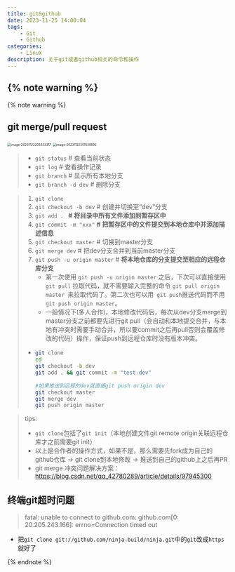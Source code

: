 ```yaml
---
title: git&github
date: 2023-11-25 14:00:04
tags:
	- Git
	- Github
categories:
	- Linux
description: 关于git或者github相关的命令和操作
---
```


{% note warning  %}
---

{% note warning  %}

## git merge/pull request

<img src="https://s2.loli.net/2023/11/22/Qfo34dlcw5W1NBH.png" alt="image-20231122205333317" style="zoom:50%;" />

<img src="https://s2.loli.net/2023/11/22/Rfg36EaTvnxbLIs.png" alt="image-20231122201538592" style="zoom:50%;" />




> * `git status` # 查看当前状态
> * `git log` # 查看操作记录
> * `git branch`  # 显示所有本地分支
> * `git branch -d dev` # 删除分支



> 1. `git clone`
> 2. `git checkout -b dev` # 创建并切换至“dev”分支
> 3. `git add . ` **# 将目录中所有文件添加到暂存区中**
> 4. `git commit -m "xxx"`  **# 把暂存区中的文件提交到本地仓库中并添加描述信息**
> 5. `git checkout master` # 切换到master分支
> 6. `git merge dev` # 把dev分支合并到当前master分支
> 7. `git push -u origin master`  # **将本地仓库的分支提交至相应的远程仓库分支**
>    * 第一次使用 `git push -u origin master` 之后，下次可以直接使用 `git pull` 拉取代码，就不需要输入完整的命令 `git pull origin master `来拉取代码了。第二次也可以用` git push`推送代码而不用`git push origin master`。
>    * 一般情况下(多人合作)，本地修改代码后，每次从dev分支merge到master分支之前都要先进行git pull（会自动和本地提交合并，与本地有冲突时需要手动合并，所以要commit之后再pull否则会覆盖修改的代码）操作，保证push到远程仓库时没有版本冲突。
>
> * ~~~bash
>   git clone
>   cd
>   git checkout -b dev
>   git add . && git commit -m "test-dev"
>     
>   #如果推送到远程的dev就直接git push origin dev
>   git checkout master
>   git merge dev
>   git push origin master
>   ~~~

> tips:
>
> * `git clone`包括了`git init`（本地创建文件git remote origin关联远程仓库才之前需要git init）
> * 以上是合作者的操作方式，如果不是，那么需要先fork成为自己的github仓库 -> git clone到本地修改 -> 推送到自己的github上之后再PR
> * git merge 冲突问题解决方案：https://blog.csdn.net/qq_42780289/article/details/97945300

## 终端git超时问题

> fatal: unable to connect to github.com:
> github.com[0: 20.205.243.166]: errno=Connection timed out

* 把`git clone git://github.com/ninja-build/ninja.git`中的`git`改成`https`就好了

{% endnote %}


